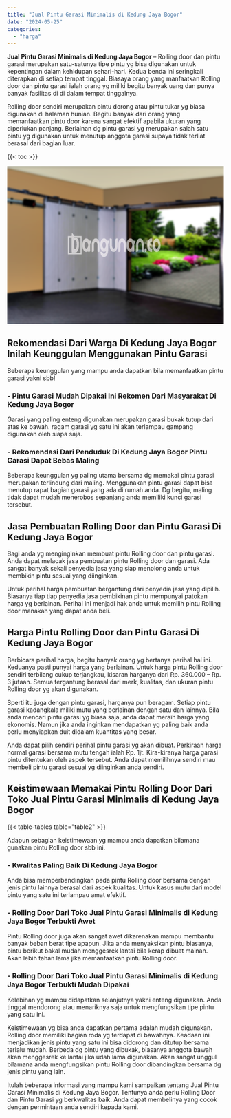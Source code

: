 ```yaml
---
title: "Jual Pintu Garasi Minimalis di Kedung Jaya Bogor"
date: "2024-05-25"
categories: 
  - "harga"
---
```


**Jual Pintu Garasi Minimalis di Kedung Jaya Bogor** – Rolling door dan pintu garasi merupakan satu-satunya tipe pintu yg bisa digunakan untuk kepentingan dalam kehidupan sehari-hari. Kedua benda ini seringkali diterapkan di setiap tempat tinggal. Biasaya orang yang manfaatkan Rolling door dan pintu garasi ialah orang yg miliki begitu banyak uang dan punya banyak fasilitas di di dalam tempat tinggalnya.

Rolling door sendiri merupakan pintu dorong atau pintu tukar yg biasa digunakan di halaman hunian. Begitu banyak dari orang yang memanfaatkan pintu door karena sangat efektif apabila ukuran yang diperlukan panjang. Berlainan dg pintu garasi yg merupakan salah satu pintu yg digunakan untuk menutup anggota garasi supaya tidak terliat berasal dari bagian luar.

{{< toc >}}

![Jual Pintu Garasi Minimalis di Kedung Jaya Bogor](/images/pintu-garasi-37.png)

## Rekomendasi Dari Warga Di Kedung Jaya Bogor Inilah Keunggulan Menggunakan Pintu Garasi

Beberapa keunggulan yang mampu anda dapatkan bila memanfaatkan pintu garasi yakni sbb!

### \- Pintu Garasi Mudah Dipakai Ini Rekomen Dari Masyarakat Di Kedung Jaya Bogor

Garasi yang paling enteng digunakan merupakan garasi bukak tutup dari atas ke bawah. ragam garasi yg satu ini akan terlampau gampang digunakan oleh siapa saja.

### \- Rekomendasi Dari Penduduk Di Kedung Jaya Bogor Pintu Garasi Dapat Bebas Maling

Beberapa keunggulan yg paling utama bersama dg memakai pintu garasi merupakan terlindung dari maling. Menggunakan pintu garasi dapat bisa menutup rapat bagian garasi yang ada di rumah anda. Dg begitu, maling tidak dapat mudah menerobos sepanjang anda memiliki kunci garasi tersebut.

## Jasa Pembuatan Rolling Door dan Pintu Garasi Di Kedung Jaya Bogor

Bagi anda yg menginginkan membuat pintu Rolling door dan pintu garasi. Anda dapat melacak jasa pembuatan pintu Rolling door dan garasi. Ada sangat banyak sekali penyedia jasa yang siap menolong anda untuk membikin pintu sesuai yang diinginkan.

Untuk perihal harga pembuatan bergantung dari penyedia jasa yang dipilih. Biasanya tiap tiap penyedia jasa pembikinan pintu mempunyai patokan harga yg berlainan. Perihal ini menjadi hak anda untuk memilih pintu Rolling door manakah yang dapat anda beli.

## Harga Pintu Rolling Door dan Pintu Garasi Di Kedung Jaya Bogor

Berbicara perihal harga, begitu banyak orang yg bertanya perihal hal ini. Keduanya pasti punyai harga yang berlainan. Untuk harga pintu Rolling door sendiri terbilang cukup terjangkau, kisaran harganya dari Rp. 360.000 – Rp. 3 jutaan. Semua tergantung berasal dari merk, kualitas, dan ukuran pintu Rolling door yg akan digunakan.

Sperti itu juga dengan pintu garasi, harganya pun beragam. Setiap pintu garasi kadangkala miliki mutu yang berlainan dengan satu dan lainnya. Bila anda mencari pintu garasi yg biasa saja, anda dapat meraih harga yang ekonomis. Namun jika anda inginkan mendapatkan yg paling baik anda perlu menyiapkan duit didalam kuantitas yang besar.

Anda dapat pilih sendiri perihal pintu garasi yg akan dibuat. Perkiraan harga normal garasi bersama mutu tengah ialah Rp. 1jt. Kira-kiranya harga garasi pintu ditentukan oleh aspek tersebut. Anda dapat memilihnya sendiri mau membeli pintu garasi sesuai yg diinginkan anda sendiri.

## Keistimewaan Memakai Pintu Rolling Door Dari Toko Jual Pintu Garasi Minimalis di Kedung Jaya Bogor

{{< table-tables table="table2" >}}

Adapun sebagian keistimewaan yg mampu anda dapatkan bilamana gunakan pintu Rolling door sbb ini.

### \- Kwalitas Paling Baik Di Kedung Jaya Bogor

Anda bisa memperbandingkan pada pintu Rolling door bersama dengan jenis pintu lainnya berasal dari aspek kualitas. Untuk kasus mutu dari model pintu yang satu ini terlampau amat efektif.

### \- Rolling Door Dari Toko Jual Pintu Garasi Minimalis di Kedung Jaya Bogor Terbukti Awet

Pintu Rolling door juga akan sangat awet dikarenakan mampu membantu banyak beban berat tipe apapun. Jika anda menyaksikan pintu biasanya, pintu berikut bakal mudah menggesrek lantai bila kerap dibuat mainan. Akan lebih tahan lama jika memanfaatkan pintu Rolling door.

### \- Rolling Door Dari Toko Jual Pintu Garasi Minimalis di Kedung Jaya Bogor Terbukti Mudah Dipakai

Kelebihan yg mampu didapatkan selanjutnya yakni enteng digunakan. Anda tinggal mendorong atau menariknya saja untuk mengfungsikan tipe pintu yang satu ini.

Keistimewaan yg bisa anda dapatkan pertama adalah mudah digunakan. Rolling door memiliki bagian roda yg terdapat di bawahnya. Keadaan ini menjadikan jenis pintu yang satu ini bisa didorong dan ditutup bersama terlalu mudah. Berbeda dg pintu yang dibukak, biasanya anggota bawah akan menggesrek ke lantai jika udah lama digunakan. Akan sangat unggul bilamana anda mengfungsikan pintu Rolling door dibandingkan bersama dg jenis pintu yang lain.

Itulah beberapa informasi yang mampu kami sampaikan tentang Jual Pintu Garasi Minimalis di Kedung Jaya Bogor. Tentunya anda perlu Rolling Door dan Pintu Garasi yg berkwalitas baik. Anda dapat membelinya yang cocok dengan permintaan anda sendiri kepada kami.
